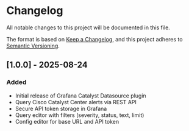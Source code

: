 # Changelog

All notable changes to this project will be documented in this file.

The format is based on [Keep a Changelog](https://keepachangelog.com/en/1.0.0/),
and this project adheres to [Semantic Versioning](https://semver.org/spec/v2.0.0.html).

## [1.0.0] - 2025-08-24
### Added
- Initial release of Grafana Catalyst Datasource plugin
- Query Cisco Catalyst Center alerts via REST API
- Secure API token storage in Grafana
- Query editor with filters (severity, status, text, limit)
- Config editor for base URL and API token
